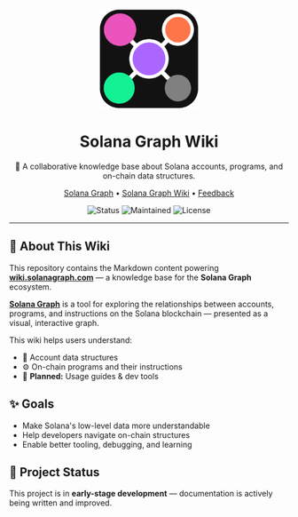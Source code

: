 <p align="center">
  <img src="logo.svg" alt="Solana Graph Logo" width="180" />
</p>

<h1 align="center">Solana Graph Wiki</h1>

<p align="center">
  🧠 A collaborative knowledge base about Solana accounts, programs, and on-chain data structures.
</p>

<p align="center">
  <a href="https://solanagraph.com">Solana Graph</a> • 
  <a href="https://wiki.solanagraph.com">Solana Graph Wiki</a> • 
  <a href="https://github.com/solanagraph">Feedback</a>
</p>

<p align="center">
  <img alt="Status" src="https://img.shields.io/badge/status-early%20alpha-orange" />
  <img alt="Maintained" src="https://img.shields.io/badge/maintained-yes-brightgreen" />
  <img alt="License" src="https://img.shields.io/github/license/solanagraph/wiki" />
</p>

---

## 📘 About This Wiki

This repository contains the Markdown content powering [**wiki.solanagraph.com**](https://wiki.solanagraph.com) — a knowledge base for the **Solana Graph** ecosystem.

[**Solana Graph**](https://solanagraph.com) is a tool for exploring the relationships between accounts, programs, and instructions on the Solana blockchain — presented as a visual, interactive graph.

This wiki helps users understand:

- 📁 Account data structures  
- ⚙️ On-chain programs and their instructions  
- 🧪 **Planned:** Usage guides & dev tools

## ✨ Goals

- Make Solana's low-level data more understandable  
- Help developers navigate on-chain structures  
- Enable better tooling, debugging, and learning

## 🧪 Project Status

This project is in **early-stage development** — documentation is actively being written and improved.

